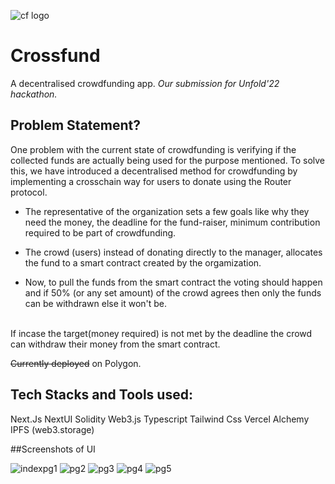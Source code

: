 ![cf logo](https://user-images.githubusercontent.com/54148193/187059315-dac21324-7cc7-48f3-9156-257ced4b95e4.png)
# Crossfund
A decentralised crowdfunding app.
*Our submission for Unfold'22 hackathon.*

## Problem Statement?
One problem with the current state of crowdfunding is verifying if the collected funds are actually being used for the purpose mentioned. To solve this, we have introduced a decentralised method for crowdfunding by implementing a crosschain way for users to donate using the Router protocol. <br>

* The representative of the organization sets a few goals like why they need the money, the deadline for the fund-raiser, minimum contribution required to be part of crowdfunding. 

* The crowd (users) instead of donating directly to the manager, allocates the fund to a smart contract created by the orgamization. 

* Now, to pull the funds from the smart contract the voting should happen and if 50% (or any set amount) of the crowd agrees then only the funds can be withdrawn else it won't be.
<br>
If incase the target(money required) is not met by the deadline the crowd can withdraw their money from the smart contract.

~~Currently deployed~~ on Polygon.

## Tech Stacks and Tools used:
Next.Js
NextUI
Solidity
Web3.js
Typescript
Tailwind Css
Vercel
Alchemy
IPFS (web3.storage)

##Screenshots of UI

![indexpg1](https://user-images.githubusercontent.com/54148193/187059378-bcf5d11f-fd66-408d-88c7-094d5585f69f.png)
![pg2](https://user-images.githubusercontent.com/54148193/187059380-7830950c-5b9a-4249-a6a3-f43d33bfe113.png)
![pg3](https://user-images.githubusercontent.com/54148193/187059385-047ae1ef-f5ed-4449-b278-7d36e1b86b0c.png)
![pg4](https://user-images.githubusercontent.com/54148193/187059388-2f92c0dd-27ba-4774-b19e-92c8630a2db9.png)
![pg5](https://user-images.githubusercontent.com/54148193/187059390-d1813a24-c8d7-4119-8ab0-442fd80102e9.png)
